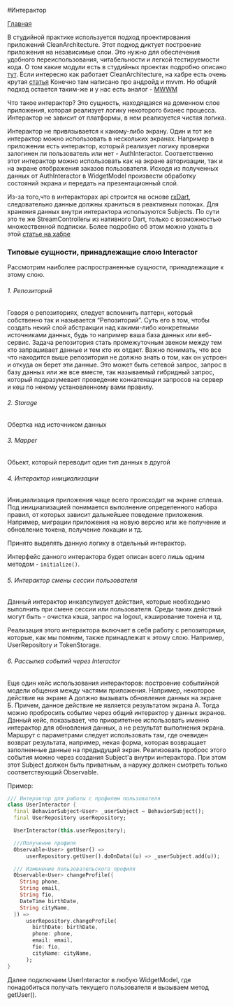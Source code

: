 #Интерактор

[Главная](../main.md)

В студийной практике используется подход проектирования приложений CleanArchitecture.
Этот подход диктует построение приложения на независимые слои. Это нужно для обеспечения 
удобного переиспользования, читабельности и легкой тестируемости кода. О том какие модули есть
в студийных проектах подробно описано [тут](arch.md).
Если интересно как работает CleanArchitecture, на хабре есть очень крутая [статья](https://habr.com/company/mobileup/blog/335382/)
Конечно там написано про андройд и mvvm. Но общий подход остается таким-же и у нас есть аналог - [MWWM](../ui/mwwm.dart)

Что такое интерактор? Это сущность, находящаяся на доменном слое приложения, которая реализует
логику некоторого бизнес процесса. Интерактор не зависит от платформы, в нем реализуется
чистая логика.

Интерактор не привязывается к какому-либо экрану. Один и тот же интерактор можно использовать в 
нескольких экранах. Например в приложении есть интерактор, который реализует логику проверки
залогинен ли пользователь или нет - AuthInteractor. Соответственно этот интерактор можно использовать как на экране
авторизации, так и на экране отображения заказов пользователя. Исходя из полученных данных от AuthInteractor
в WidgetModel произвести обработку состояний экрана и передать на презентационный слой.

Из-за того,что в интеракторах api строится на основе [rxDart](async.md), следовательно данные должны храниться
в реактивных потоках. Для хранения данных внутри интерактора используются Subjects. По сути это
те же StreamControllerы из нативного Dart, только с возможностью множественной подписки.
Более подробно об этом можно узнать в этой [статье на хабре](https://habr.com/ru/post/451292/)

### Типовые сущности, принадлежащие слою Interactor

Рассмотрим наиболее распространенные сущности, принадлежащие к этому слою.

###### 1. Репозиторий

Говоря о репозиториях, следует вспомнить паттерн, который собственно
так и называется “Репозиторий”. Суть его в том, чтобы создать некий слой
абстракции над какими-либо конкретными источниками данных, будь то например
ваша база данных или веб-сервис. Задача репозитория стать
промежуточным звеном между тем кто запрашивает данные и тем кто их отдает.
Важно понимать, что все что находится выше репозитория не должно знать о том,
как он устроен и откуда он берет эти данные. Это может быть сетевой запрос,
запрос в базу данных или же все вместе, так называемый гибридный запрос,
который подразумевает проведение конкатенации запросов на сервер и кеш по
некому установленному вами правилу.

###### 2. Storage
Обертка над источником данных

###### 3. Mapper
Обьект, который переводит один тип данных в другой

###### 4. Интерактор инициализации

Инициализация приложения чаще всего происходит на экране сплеша.
Под инициализацией понимается выполнение определенного набора правил, от
которых зависит дальнейшее поведение приложения. Например, миграции приложения
на новую версию или же получение и обновление токена, получение локации и тд.

Принято выделять данную логику в отдельный интерактор.

Интерфейс данного интерактора будет описан всего лишь одним методом - `initialize()`.

###### 5. Интерактор смены сессии пользователя

Данный интерактор инкапсулирует действия, которые необходимо выполнить при
смене сессии или пользователя. Среди таких действий могут быть - очистка
кэша, запрос на logout, кэширование токена и тд.

Реализация этого интерактора включает в себя работу с репозиторями, которые,
как мы помним, также принадлежат к этому слою. Например, UserRepository
и TokenStorage.

###### 6. Рассылка событий через Interactor

Еще один кейс использования интеракторов: построение событийной модели общения между частями приложения.
Например, некоторое действие на экране А должно вызывать обновление данных на экране Б. 
Причем, данное действие не является результатом экрана А. Тогда можно пробросить событие через общий интерактор у данных экранов.
Данный кейс, показывает, что приоритетнее использовать именно интерактор для обновления данных, а не результат выполнения экрана.
Маршрут с параметрами следует использовать там, где очевиден возврат результата, например, некая форма, которая возвращает заполненные данные на предыдущий экран.
Реализовать проброс этого события можно через создания Subject'а внутри интерактора.
При этом этот Subject должен быть приватным, а наружу должен смотреть только соответствующий Observable.

Пример: 
```dart
/// Интерактор для работы с профилем пользователя
class UserInteractor {
  final BehaviorSubject<User> _userSubject = BehaviorSubject();
  final UserRepository userRepository;

  UserInteractor(this.userRepository);

  ///Получение профиля
  Observable<User> getUser() =>
      userRepository.getUser().doOnData((u) => _userSubject.add(u));

  /// Изменение пользовательского профиля
  Observable<User> changeProfile({
    String phone,
    String email,
    String fio,
    DateTime birthDate,
    String cityName,
  }) =>
      userRepository.changeProfile(
        birthDate: birthDate,
        phone: phone,
        email: email,
        fio: fio,
        cityName: cityName,
      );
}
```

Далее подключаем UserInteractor в любую WidgetModel, где понадобиться получать текущего пользователя
и вызываем метод getUser().